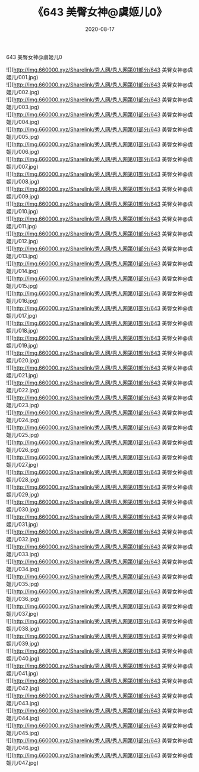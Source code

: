 ﻿---
layout: post
title:  《643 美臀女神@虞姬儿0》
date:   2020-08-17
img: http://img.660000.xyz/Sharelink/秀人网/秀人网第01部分/643 美臀女神@虞姬儿0/000.jpg
categories: [美女, 清纯, 唯美]
---

643 美臀女神@虞姬儿0

  ![](http://img.660000.xyz/Sharelink/秀人网/秀人网第01部分/643 美臀女神@虞姬儿/001.jpg) <br> ![](http://img.660000.xyz/Sharelink/秀人网/秀人网第01部分/643 美臀女神@虞姬儿/002.jpg) <br> ![](http://img.660000.xyz/Sharelink/秀人网/秀人网第01部分/643 美臀女神@虞姬儿/003.jpg) <br> ![](http://img.660000.xyz/Sharelink/秀人网/秀人网第01部分/643 美臀女神@虞姬儿/004.jpg) <br> ![](http://img.660000.xyz/Sharelink/秀人网/秀人网第01部分/643 美臀女神@虞姬儿/005.jpg) <br> ![](http://img.660000.xyz/Sharelink/秀人网/秀人网第01部分/643 美臀女神@虞姬儿/006.jpg) <br> ![](http://img.660000.xyz/Sharelink/秀人网/秀人网第01部分/643 美臀女神@虞姬儿/007.jpg) <br> ![](http://img.660000.xyz/Sharelink/秀人网/秀人网第01部分/643 美臀女神@虞姬儿/008.jpg) <br> ![](http://img.660000.xyz/Sharelink/秀人网/秀人网第01部分/643 美臀女神@虞姬儿/009.jpg) <br> ![](http://img.660000.xyz/Sharelink/秀人网/秀人网第01部分/643 美臀女神@虞姬儿/010.jpg) <br> ![](http://img.660000.xyz/Sharelink/秀人网/秀人网第01部分/643 美臀女神@虞姬儿/011.jpg) <br> ![](http://img.660000.xyz/Sharelink/秀人网/秀人网第01部分/643 美臀女神@虞姬儿/012.jpg) <br> ![](http://img.660000.xyz/Sharelink/秀人网/秀人网第01部分/643 美臀女神@虞姬儿/013.jpg) <br> ![](http://img.660000.xyz/Sharelink/秀人网/秀人网第01部分/643 美臀女神@虞姬儿/014.jpg) <br> ![](http://img.660000.xyz/Sharelink/秀人网/秀人网第01部分/643 美臀女神@虞姬儿/015.jpg) <br> ![](http://img.660000.xyz/Sharelink/秀人网/秀人网第01部分/643 美臀女神@虞姬儿/016.jpg) <br> ![](http://img.660000.xyz/Sharelink/秀人网/秀人网第01部分/643 美臀女神@虞姬儿/017.jpg) <br> ![](http://img.660000.xyz/Sharelink/秀人网/秀人网第01部分/643 美臀女神@虞姬儿/018.jpg) <br> ![](http://img.660000.xyz/Sharelink/秀人网/秀人网第01部分/643 美臀女神@虞姬儿/019.jpg) <br> ![](http://img.660000.xyz/Sharelink/秀人网/秀人网第01部分/643 美臀女神@虞姬儿/020.jpg) <br> ![](http://img.660000.xyz/Sharelink/秀人网/秀人网第01部分/643 美臀女神@虞姬儿/021.jpg) <br> ![](http://img.660000.xyz/Sharelink/秀人网/秀人网第01部分/643 美臀女神@虞姬儿/022.jpg) <br> ![](http://img.660000.xyz/Sharelink/秀人网/秀人网第01部分/643 美臀女神@虞姬儿/023.jpg) <br> ![](http://img.660000.xyz/Sharelink/秀人网/秀人网第01部分/643 美臀女神@虞姬儿/024.jpg) <br> ![](http://img.660000.xyz/Sharelink/秀人网/秀人网第01部分/643 美臀女神@虞姬儿/025.jpg) <br> ![](http://img.660000.xyz/Sharelink/秀人网/秀人网第01部分/643 美臀女神@虞姬儿/026.jpg) <br> ![](http://img.660000.xyz/Sharelink/秀人网/秀人网第01部分/643 美臀女神@虞姬儿/027.jpg) <br> ![](http://img.660000.xyz/Sharelink/秀人网/秀人网第01部分/643 美臀女神@虞姬儿/028.jpg) <br> ![](http://img.660000.xyz/Sharelink/秀人网/秀人网第01部分/643 美臀女神@虞姬儿/029.jpg) <br> ![](http://img.660000.xyz/Sharelink/秀人网/秀人网第01部分/643 美臀女神@虞姬儿/030.jpg) <br> ![](http://img.660000.xyz/Sharelink/秀人网/秀人网第01部分/643 美臀女神@虞姬儿/031.jpg) <br> ![](http://img.660000.xyz/Sharelink/秀人网/秀人网第01部分/643 美臀女神@虞姬儿/032.jpg) <br> ![](http://img.660000.xyz/Sharelink/秀人网/秀人网第01部分/643 美臀女神@虞姬儿/033.jpg) <br> ![](http://img.660000.xyz/Sharelink/秀人网/秀人网第01部分/643 美臀女神@虞姬儿/034.jpg) <br> ![](http://img.660000.xyz/Sharelink/秀人网/秀人网第01部分/643 美臀女神@虞姬儿/035.jpg) <br> ![](http://img.660000.xyz/Sharelink/秀人网/秀人网第01部分/643 美臀女神@虞姬儿/036.jpg) <br> ![](http://img.660000.xyz/Sharelink/秀人网/秀人网第01部分/643 美臀女神@虞姬儿/037.jpg) <br> ![](http://img.660000.xyz/Sharelink/秀人网/秀人网第01部分/643 美臀女神@虞姬儿/038.jpg) <br> ![](http://img.660000.xyz/Sharelink/秀人网/秀人网第01部分/643 美臀女神@虞姬儿/039.jpg) <br> ![](http://img.660000.xyz/Sharelink/秀人网/秀人网第01部分/643 美臀女神@虞姬儿/040.jpg) <br> ![](http://img.660000.xyz/Sharelink/秀人网/秀人网第01部分/643 美臀女神@虞姬儿/041.jpg) <br> ![](http://img.660000.xyz/Sharelink/秀人网/秀人网第01部分/643 美臀女神@虞姬儿/042.jpg) <br> ![](http://img.660000.xyz/Sharelink/秀人网/秀人网第01部分/643 美臀女神@虞姬儿/043.jpg) <br> ![](http://img.660000.xyz/Sharelink/秀人网/秀人网第01部分/643 美臀女神@虞姬儿/044.jpg) <br> ![](http://img.660000.xyz/Sharelink/秀人网/秀人网第01部分/643 美臀女神@虞姬儿/045.jpg) <br> ![](http://img.660000.xyz/Sharelink/秀人网/秀人网第01部分/643 美臀女神@虞姬儿/046.jpg) <br> ![](http://img.660000.xyz/Sharelink/秀人网/秀人网第01部分/643 美臀女神@虞姬儿/047.jpg) <br>